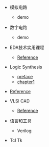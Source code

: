 * 模拟电路
  * demo
* 数字电路
  * demo
* EDA技术实用课程
  * [Reference](notes/EDA/reference.md)
* Logic Synthesis
  * [preface](notes/Logic_Synthesis/preface.md)
  * [chapter1](notes/Logic_Synthesis/chapter1.md)
* [Reference](notes/Logic_Synthesis/reference.md)
* VLSI CAD
  * [Reference](notes/VLSI_CAD/reference.md)
* 语言和工具

  * Verilog
* Tcl Tk

